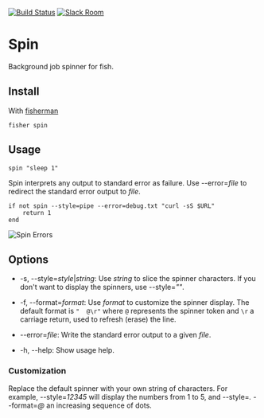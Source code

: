 [![Build Status][travis-badge]][travis-link]
[![Slack Room][slack-badge]][slack-link]

# Spin

Background job spinner for fish.

## Install

With [fisherman]

```
fisher spin
```

## Usage

```fish
spin "sleep 1"
```

Spin interprets any output to standard error as failure. Use --error=*file* to redirect the standard error output to *file*.

```fish
if not spin --style=pipe --error=debug.txt "curl -sS $URL"
    return 1
end
```

![Spin Errors](https://cloud.githubusercontent.com/assets/8317250/13031549/0d07befe-d314-11e5-8cd7-e3e1d111c554.gif)

## Options

* -s, --style=*style*|*string*: Use *string* to slice the spinner characters. If you don't want to display the spinners, use --style=*""*.

* -f, --format=*format*: Use *format* to customize the spinner display. The default format is `"  @\r"` where `@` represents the spinner token and `\r` a carriage return, used to refresh (erase) the line.

* --error=*file*: Write the standard error output to a given *file*.

* -h, --help: Show usage help.

### Customization

Replace the default spinner with your own string of characters. For example, --style=*12345* will display the numbers from 1 to 5, and --style=*.* --format=*@* an increasing sequence of dots.

[travis-link]: https://travis-ci.org/fisherman/spin
[travis-badge]: https://img.shields.io/travis/fisherman/spin.svg
[slack-link]: https://fisherman-wharf.herokuapp.com/
[slack-badge]: https://fisherman-wharf.herokuapp.com/badge.svg
[fisherman]: https://github.com/fisherman/fisherman
